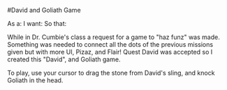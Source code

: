 #David and Goliath Game

As a:
I want:
So that:



While in Dr. Cumbie's class a request for a game to "haz funz" was made.  
Something was needed to connect all the dots of the previous missions given but with more UI, Pizaz, and Flair!
Quest David was accepted so I created this "David", and Goliath game.

To play, use your cursor to drag the stone from David's sling, and knock Goliath in the head.
